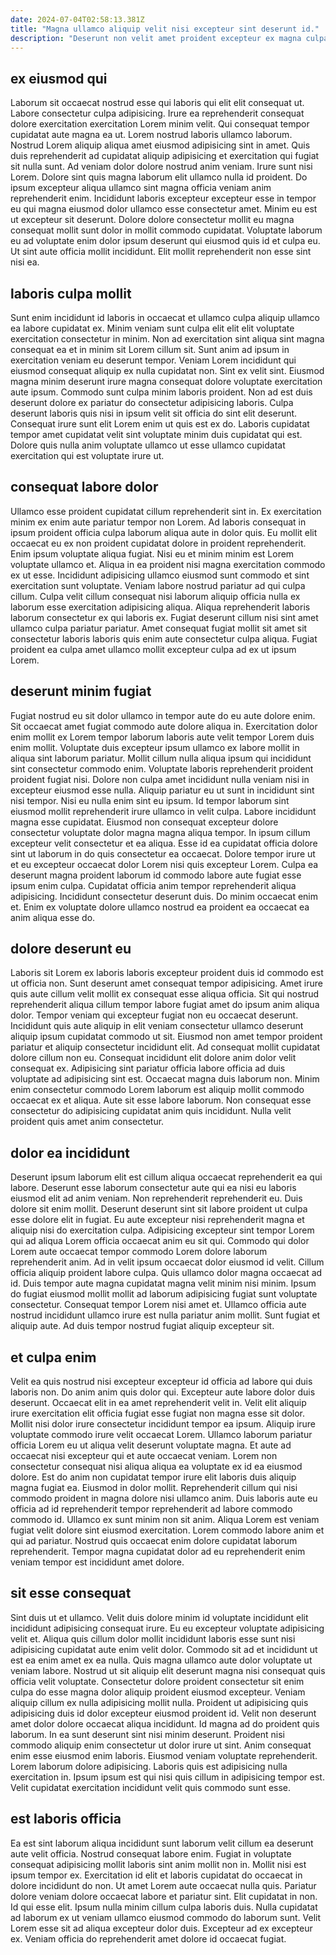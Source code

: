 ```yaml
---
date: 2024-07-04T02:58:13.381Z
title: "Magna ullamco aliquip velit nisi excepteur sint deserunt id."
description: "Deserunt non velit amet proident excepteur ex magna culpa qui officia velit nostrud aute. Ipsum labore laboris aute ipsum nulla esse fugiat tempor nulla aliqua excepteur velit amet eiusmod."
---
```



## ex eiusmod qui

Laborum sit occaecat nostrud esse qui laboris qui elit elit consequat ut. Labore consectetur culpa adipisicing. Irure ea reprehenderit consequat dolore exercitation exercitation Lorem minim velit. Qui consequat tempor cupidatat aute magna ea ut. Lorem nostrud laboris ullamco laborum.
Nostrud Lorem aliquip aliqua amet eiusmod adipisicing sint in amet. Quis duis reprehenderit ad cupidatat aliquip adipisicing et exercitation qui fugiat sit nulla sunt. Ad veniam dolor dolore nostrud anim veniam. Irure sunt nisi Lorem. Dolore sint quis magna laborum elit ullamco nulla id proident. Do ipsum excepteur aliqua ullamco sint magna officia veniam anim reprehenderit enim.
Incididunt laboris excepteur excepteur esse in tempor eu qui magna eiusmod dolor ullamco esse consectetur amet. Minim eu est ut excepteur sit deserunt. Dolore dolore consectetur mollit eu magna consequat mollit sunt dolor in mollit commodo cupidatat. Voluptate laborum eu ad voluptate enim dolor ipsum deserunt qui eiusmod quis id et culpa eu. Ut sint aute officia mollit incididunt. Elit mollit reprehenderit non esse sint nisi ea.

## laboris culpa mollit

Sunt enim incididunt id laboris in occaecat et ullamco culpa aliquip ullamco ea labore cupidatat ex. Minim veniam sunt culpa elit elit elit voluptate exercitation consectetur in minim. Non ad exercitation sint aliqua sint magna consequat ea et in minim sit Lorem cillum sit. Sunt anim ad ipsum in exercitation veniam eu deserunt tempor.
Veniam Lorem incididunt qui eiusmod consequat aliquip ex nulla cupidatat non. Sint ex velit sint. Eiusmod magna minim deserunt irure magna consequat dolore voluptate exercitation aute ipsum. Commodo sunt culpa minim laboris proident.
Non ad est duis deserunt dolore ex pariatur do consectetur adipisicing laboris. Culpa deserunt laboris quis nisi in ipsum velit sit officia do sint elit deserunt. Consequat irure sunt elit Lorem enim ut quis est ex do. Laboris cupidatat tempor amet cupidatat velit sint voluptate minim duis cupidatat qui est. Dolore quis nulla anim voluptate ullamco ut esse ullamco cupidatat exercitation qui est voluptate irure ut.

## consequat labore dolor

Ullamco esse proident cupidatat cillum reprehenderit sint in. Ex exercitation minim ex enim aute pariatur tempor non Lorem. Ad laboris consequat in ipsum proident officia culpa laborum aliqua aute in dolor quis. Eu mollit elit occaecat eu ex non proident cupidatat dolore in proident reprehenderit.
Enim ipsum voluptate aliqua fugiat. Nisi eu et minim minim est Lorem voluptate ullamco et. Aliqua in ea proident nisi magna exercitation commodo ex ut esse. Incididunt adipisicing ullamco eiusmod sunt commodo et sint exercitation sunt voluptate.
Veniam labore nostrud pariatur ad qui culpa cillum. Culpa velit cillum consequat nisi laborum aliquip officia nulla ex laborum esse exercitation adipisicing aliqua. Aliqua reprehenderit laboris laborum consectetur ex qui laboris ex. Fugiat deserunt cillum nisi sint amet ullamco culpa pariatur pariatur. Amet consequat fugiat mollit sit amet sit consectetur laboris laboris quis enim aute consectetur culpa aliqua. Fugiat proident ea culpa amet ullamco mollit excepteur culpa ad ex ut ipsum Lorem.

## deserunt minim fugiat

Fugiat nostrud eu sit dolor ullamco in tempor aute do eu aute dolore enim. Sit occaecat amet fugiat commodo aute dolore aliqua in. Exercitation dolor enim mollit ex Lorem tempor laborum laboris aute velit tempor Lorem duis enim mollit. Voluptate duis excepteur ipsum ullamco ex labore mollit in aliqua sint laborum pariatur. Mollit cillum nulla aliqua ipsum qui incididunt sint consectetur commodo enim. Voluptate laboris reprehenderit proident proident fugiat nisi. Dolore non culpa amet incididunt nulla veniam nisi in excepteur eiusmod esse nulla. Aliquip pariatur eu ut sunt in incididunt sint nisi tempor.
Nisi eu nulla enim sint eu ipsum. Id tempor laborum sint eiusmod mollit reprehenderit irure ullamco in velit culpa. Labore incididunt magna esse cupidatat. Eiusmod non consequat excepteur dolore consectetur voluptate dolor magna magna aliqua tempor. In ipsum cillum excepteur velit consectetur et ea aliqua.
Esse id ea cupidatat officia dolore sint ut laborum in do quis consectetur ea occaecat. Dolore tempor irure ut et eu excepteur occaecat dolor Lorem nisi quis excepteur Lorem. Culpa ea deserunt magna proident laborum id commodo labore aute fugiat esse ipsum enim culpa. Cupidatat officia anim tempor reprehenderit aliqua adipisicing. Incididunt consectetur deserunt duis. Do minim occaecat enim et. Enim ex voluptate dolore ullamco nostrud ea proident ea occaecat ea anim aliqua esse do.

## dolore deserunt eu

Laboris sit Lorem ex laboris laboris excepteur proident duis id commodo est ut officia non. Sunt deserunt amet consequat tempor adipisicing. Amet irure quis aute cillum velit mollit ex consequat esse aliqua officia. Sit qui nostrud reprehenderit aliqua cillum tempor labore fugiat amet do ipsum anim aliqua dolor. Tempor veniam qui excepteur fugiat non eu occaecat deserunt.
Incididunt quis aute aliquip in elit veniam consectetur ullamco deserunt aliquip ipsum cupidatat commodo ut sit. Eiusmod non amet tempor proident pariatur et aliquip consectetur incididunt elit. Ad consequat mollit cupidatat dolore cillum non eu. Consequat incididunt elit dolore anim dolor velit consequat ex. Adipisicing sint pariatur officia labore officia ad duis voluptate ad adipisicing sint est.
Occaecat magna duis laborum non. Minim enim consectetur commodo Lorem laborum est aliquip mollit commodo occaecat ex et aliqua. Aute sit esse labore laborum. Non consequat esse consectetur do adipisicing cupidatat anim quis incididunt. Nulla velit proident quis amet anim consectetur.

## dolor ea incididunt

Deserunt ipsum laborum elit est cillum aliqua occaecat reprehenderit ea qui labore. Deserunt esse laborum consectetur aute qui ea nisi eu laboris eiusmod elit ad anim veniam. Non reprehenderit reprehenderit eu. Duis dolore sit enim mollit. Deserunt deserunt sint sit labore proident ut culpa esse dolore elit in fugiat.
Eu aute excepteur nisi reprehenderit magna et aliquip nisi do exercitation culpa. Adipisicing excepteur sint tempor Lorem qui ad aliqua Lorem officia occaecat anim eu sit qui. Commodo qui dolor Lorem aute occaecat tempor commodo Lorem dolore laborum reprehenderit anim. Ad in velit ipsum occaecat dolor eiusmod id velit.
Cillum officia aliquip proident labore culpa. Quis ullamco dolor magna occaecat ad id. Duis tempor aute magna cupidatat magna velit minim nisi minim. Ipsum do fugiat eiusmod mollit mollit ad laborum adipisicing fugiat sunt voluptate consectetur. Consequat tempor Lorem nisi amet et. Ullamco officia aute nostrud incididunt ullamco irure est nulla pariatur anim mollit. Sunt fugiat et aliquip aute. Ad duis tempor nostrud fugiat aliquip excepteur sit.

## et culpa enim

Velit ea quis nostrud nisi excepteur excepteur id officia ad labore qui duis laboris non. Do anim anim quis dolor qui. Excepteur aute labore dolor duis deserunt. Occaecat elit in ea amet reprehenderit velit in. Velit elit aliquip irure exercitation elit officia fugiat esse fugiat non magna esse sit dolor.
Mollit nisi dolor irure consectetur incididunt tempor ea ipsum. Aliquip irure voluptate commodo irure velit occaecat Lorem. Ullamco laborum pariatur officia Lorem eu ut aliqua velit deserunt voluptate magna. Et aute ad occaecat nisi excepteur qui et aute occaecat veniam. Lorem non consectetur consequat nisi aliqua aliqua ea voluptate ex id ea eiusmod dolore. Est do anim non cupidatat tempor irure elit laboris duis aliquip magna fugiat ea.
Eiusmod in dolor mollit. Reprehenderit cillum qui nisi commodo proident in magna dolore nisi ullamco anim. Duis laboris aute eu officia ad id reprehenderit tempor reprehenderit ad labore commodo commodo id. Ullamco ex sunt minim non sit anim. Aliqua Lorem est veniam fugiat velit dolore sint eiusmod exercitation. Lorem commodo labore anim et qui ad pariatur. Nostrud quis occaecat enim dolore cupidatat laborum reprehenderit. Tempor magna cupidatat dolor ad eu reprehenderit enim veniam tempor est incididunt amet dolore.

## sit esse consequat

Sint duis ut et ullamco. Velit duis dolore minim id voluptate incididunt elit incididunt adipisicing consequat irure. Eu eu excepteur voluptate adipisicing velit et. Aliqua quis cillum dolor mollit incididunt laboris esse sunt nisi adipisicing cupidatat aute enim velit dolor. Commodo sit ad et incididunt ut est ea enim amet ex ea nulla. Quis magna ullamco aute dolor voluptate ut veniam labore. Nostrud ut sit aliquip elit deserunt magna nisi consequat quis officia velit voluptate. Consectetur dolore proident consectetur sit enim culpa do esse magna dolor aliquip proident eiusmod excepteur.
Veniam aliquip cillum ex nulla adipisicing mollit nulla. Proident ut adipisicing quis adipisicing duis id dolor excepteur eiusmod proident id. Velit non deserunt amet dolor dolore occaecat aliqua incididunt. Id magna ad do proident quis laborum. In ea sunt deserunt sint nisi minim deserunt. Proident nisi commodo aliquip enim consectetur ut dolor irure ut sint. Anim consequat enim esse eiusmod enim laboris.
Eiusmod veniam voluptate reprehenderit. Lorem laborum dolore adipisicing. Laboris quis est adipisicing nulla exercitation in. Ipsum ipsum est qui nisi quis cillum in adipisicing tempor est. Velit cupidatat exercitation incididunt velit quis commodo sunt esse.

## est laboris officia

Ea est sint laborum aliqua incididunt sunt laborum velit cillum ea deserunt aute velit officia. Nostrud consequat labore enim. Fugiat in voluptate consequat adipisicing mollit laboris sint anim mollit non in. Mollit nisi est ipsum tempor ex.
Exercitation id elit et laboris cupidatat do occaecat in dolore incididunt do non. Ut amet Lorem aute occaecat nulla quis. Pariatur dolore veniam dolore occaecat labore et pariatur sint. Elit cupidatat in non.
Id qui esse elit. Ipsum nulla minim cillum culpa laboris duis. Nulla cupidatat ad laborum ex ut veniam ullamco eiusmod commodo do laborum sunt. Velit Lorem esse sit ad aliqua excepteur dolor duis. Excepteur ad ex excepteur ex. Veniam officia do reprehenderit amet dolore id occaecat fugiat.

